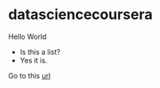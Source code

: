 # datasciencecoursera

Hello World 

* Is this a list?
* Yes it is.

Go to this [url](https://www.google.com/)
